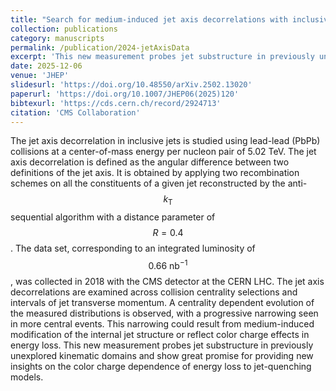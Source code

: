 ```yaml
---
title: "Search for medium-induced jet axis decorrelations with inclusive jets from PbPb collisions at LHC \\(\\sqrt{s_{NN}} = 5.02~\\text{TeV}\\)"
collection: publications
category: manuscripts
permalink: /publication/2024-jetAxisData
excerpt: 'This new measurement probes jet substructure in previously unexplored kinematic domains and show great promise for providing new insights on the color charge dependence of energy loss to jet-quenching models'
date: 2025-12-06
venue: 'JHEP'
slidesurl: 'https://doi.org/10.48550/arXiv.2502.13020'
paperurl: 'https://doi.org/10.1007/JHEP06(2025)120'
bibtexurl: 'https://cds.cern.ch/record/2924713'
citation: 'CMS Collaboration'
---
```

The jet axis decorrelation in inclusive jets is studied using lead-lead (PbPb) collisions at a center-of-mass energy per nucleon pair of 5.02 TeV. The jet axis decorrelation is defined as the angular difference between two definitions of the jet axis. It is obtained by applying two recombination schemes on all the constituents of a given jet reconstructed by the anti-$$k_{\text{T}}$$ sequential algorithm with a distance parameter of $$R = 0.4$$. The data set, corresponding to an integrated luminosity of $$0.66~\mathrm{nb}^{-1}$$, was collected in 2018 with the CMS detector at the CERN LHC. The jet axis decorrelations are examined across collision centrality selections and intervals of jet transverse momentum. A centrality dependent evolution of the measured distributions is observed, with a progressive narrowing seen in more central events. This narrowing could result from medium-induced modification of the internal jet structure or reflect color charge effects in energy loss. This new measurement probes jet substructure in previously unexplored kinematic domains and show great promise for providing new insights on the color charge dependence of energy loss to jet-quenching models.
